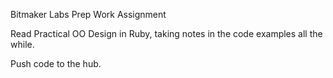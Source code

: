 Bitmaker Labs Prep Work Assignment

Read Practical OO Design in Ruby, taking notes in the code examples all the while. 

Push code to the hub. 

